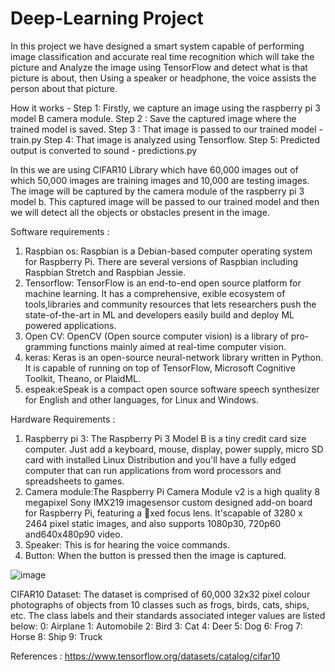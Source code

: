 # Deep-Learning Project
In this project we have designed a smart system capable of performing image classification and accurate real time recognition which will take the picture and Analyze the image using TensorFlow and detect what is that picture is about, then Using a speaker or headphone, the voice assists the person about that picture.

How it works -
Step 1: Firstly, we capture an image using the raspberry pi 3 model B camera
module.
Step 2 : Save the captured image where the trained model is saved.
Step 3 : That image is passed to our trained model - train.py
Step 4: That image is analyzed using Tensorflow.
Step 5: Predicted output is converted to sound - predictions.py

In this we are using CIFAR10 Library which have 60,000 images out of which 50,000 images are training images and 10,000 are testing images. The image will be captured by the camera module of the raspberry pi 3 model b. This captured image will be passed to our trained model and then we will detect all the objects or obstacles present in the image.

Software requirements : 
1. Raspbian os: Raspbian is a Debian-based computer operating system for Raspberry Pi. There are several versions of Raspbian including Raspbian Stretch and Raspbian Jessie.
2. Tensorflow: TensorFlow is an end-to-end open source platform for machine learning. It has a comprehensive, exible ecosystem of tools,libraries and community resources that lets researchers push the state-of-the-art in ML and developers easily build and deploy ML powered applications.
3. Open CV: OpenCV (Open source computer vision) is a library of pro-gramming functions mainly aimed at real-time computer vision.
4. keras: Keras is an open-source neural-network library written in Python. It is capable of running on top of TensorFlow, Microsoft Cognitive Toolkit, Theano, or PlaidML.
5. espeak:eSpeak is a compact open source software speech synthesizer for English and other languages, for Linux and Windows.

Hardware Requirements : 
1. Raspberry pi 3: The Raspberry Pi 3 Model B is a tiny credit card size computer. Just add a keyboard, mouse, display, power supply, micro SD card with installed Linux Distribution and you'll have a fully edged computer that can run applications from word processors and spreadsheets to games.
2. Camera module:The Raspberry Pi Camera Module v2 is a high quality 8 megapixel Sony IMX219 imagesensor custom designed add-on board for Raspberry Pi, featuring a xed focus lens. It'scapable of 3280 x 2464 pixel static images, and also supports 1080p30, 720p60 and640x480p90 video.
3. Speaker: This is for hearing the voice commands.
4. Button: When the button is pressed then the image is captured.

![image](https://user-images.githubusercontent.com/50194117/109481900-5e94cc80-7aa3-11eb-9663-39c4aae253f8.png)

CIFAR10 Dataset: The dataset is comprised of 60,000 32x32 pixel colour photographs of objects from 10 classes such as frogs, birds, cats, ships, etc.
The class labels and their standards associated integer values are listed below:
 0: Airplane
 1: Automobile
 2: Bird
 3: Cat
 4: Deer
 5: Dog
 6: Frog
 7: Horse
 8: Ship
 9: Truck

References : https://www.tensorflow.org/datasets/catalog/cifar10


